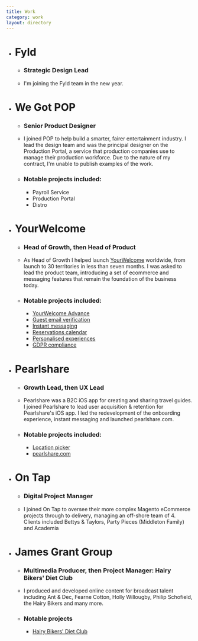 ```yaml
---
title: Work
category: work
layout: directory
---
```


* # Fyld
	* ### Strategic Design Lead
	* I'm joining the Fyld team in the new year.

* # We Got POP
	* ### Senior Product Designer
	* I joined POP to help build a smarter, fairer entertainment industry. I lead the design team and was the principal designer on the Production Portal, a service that production companies use to manage their production workforce. Due to the nature of my contract, I'm unable to publish examples of the work.
	* ### Notable projects included:
		* Payroll Service
		* Production Portal
		* Distro

* # YourWelcome
	* ### Head of Growth, then Head of Product
	* As Head of Growth I helped launch [YourWelcome](http://www.yourwelcome.com) worldwide, from launch to 30 territories in less than seven months. I was asked to lead the product team, introducing a set of ecommerce and messaging features that remain the foundation of the business today.
	* ### Notable projects included:
		* [YourWelcome Advance](../work/yourwelcome-advance)
		* [Guest email verification](../work/email-verification)
		* [Instant messaging](../work/instant-messaging)
		* [Reservations calendar](../work/reservations-calendar)
		* [Personalised experiences](../work/personalised-experiences)
		* [GDPR compliance](../work/gdpr-compliance)

* # Pearlshare
	* ### Growth Lead, then UX Lead
	* Pearlshare was a B2C iOS app for creating and sharing travel guides. I joined Pearlshare to lead user acquisition & retention for Pearlshare's  iOS app. I led the redevelopment of the onboarding experience, instant messaging and launched pearlshare.com.
	* ### Notable projects included:
		* [Location picker](../work/location-picker)
		* [pearlshare.com](../work/pearlshare-com)

* # On Tap
	* ### Digital Project Manager
	* I joined On Tap to oversee their more complex Magento eCommerce projects through to delivery, managing an off-shore team of 4. Clients included Bettys & Taylors, Party Pieces (Middleton Family) and Academia

* # James Grant Group 
	* ### Multimedia Producer, then Project Manager: Hairy Bikers' Diet Club
	* I produced and developed online content for broadcast talent including Ant & Dec, Fearne Cotton, Holly Willougby, Philip Schofield, the Hairy Bikers and many more.
	* ### Notable projects
		* [Hairy Bikers' Diet Club](../work/hairy-bikers)